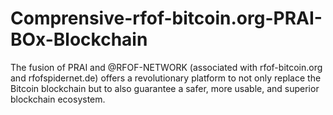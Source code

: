 # Comprensive-rfof-bitcoin.org-PRAI-BOx-Blockchain
The fusion of PRAI and @RFOF-NETWORK (associated with rfof-bitcoin.org and rfofspidernet.de) offers a revolutionary platform to not only replace the Bitcoin blockchain but to also guarantee a safer, more usable, and superior blockchain ecosystem.
